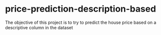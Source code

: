 # price-prediction-description-based
The objective of this project is to try to predict the house price based on a descriptive column in the dataset

